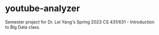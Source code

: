 # youtube-analyzer
 Semester project for Dr. Lei Yang's Spring 2023 CS 431/631 - Introduction to Big Data class.
